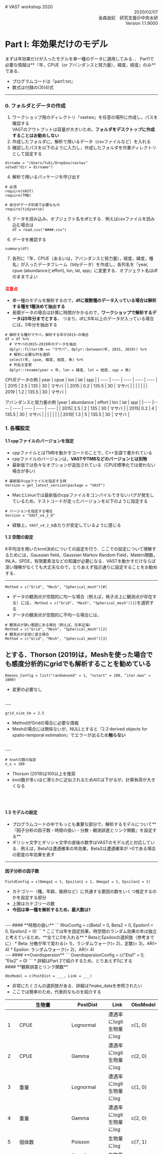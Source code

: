 <br />
<br />
<br />
<br />
<br />
<br />
<br />
<br />
<br />
<br />
# VAST workshop 2020
<div style="text-align: right;">
2020/02/07
</div>
<div style="text-align: right;">
金森由妃　研究支援＠中央水研
</div>
<div style="text-align: right;">
Version 1.1.9000
</div>

<div style="page-break-before:always"></div>

# Part Ⅰ: 年効果だけのモデル
まずは年効果だけが入ったモデルを単一種のデータに適用してみる．．
Part1で必要な情報は**『年，CPUE（or アバンダンスと努力量），緯度，経度』のみ**である．
* プログラムコードは『part1.txt』
* 数式は付録の(3)(4)式
***
### 0. フォルダとデータの作成
1. ワークショップ用のディレクトリ『vastws』を任意の場所に作成し，パスを確認する  
  VASTのアウトプットは容量が大きいため，**フォルダをデスクトップに作成することはお勧めしない**  
2. 作成したフォルダに，解析で用いるデータ（csvファイルなど）を入れる
3. 確認したパスを以下のように入力し，作成したフォルダを作業ディレクトリとして設定する    
```
dirname = "/Users/Yuki/Dropbox/vastws"    
setwd("dir = dirname")
```
4. 解析で用いるパッケージを呼び出す
```
# 必須
require(VAST)
require(TMB)

# 自分がデータ形成で必要なもの
require(tidyverse)
```
5. データを読み込み，オブジェクト名をdfとする．例えばcsvファイルを読み込む場合は  
`df = read.csv("####.csv")`

6. データを確認する
```
summary(df)
```

<div style="page-break-before:always"></div>

7. 各列に『年，CPUE（あるいは，アバンダンスと努力量），経度，緯度，種名』が入ったデータフレーム（tidyデータ）を作成し，各列名を『year, cpue (abundanceとeffort), lon, lat, spp』に変更する．オブジェクト名はdfのままでよい
#### <span style="color: red; ">注意点</span>
* 単一種のモデルを解析するので，**dfに複数種のデータ入っている場合は解析する種を1種決めて抽出する**
* 長期データの場合は計算に時間がかかるので，**ワークショップで解析するデータは5年分までとする．** つまり，dfに6年以上のデータが入っている場合には，5年分を抽出する

```
# 解析する種がマサバ，解析する年が2015~の場合
df = df %>%
  # マサバの2015~2019年のデータを抽出
  dplyr::filter(魚 == "マサバ", dplyr::between(年, 2015, 2019)) %>%
  # 解析に必要な列を選択
  select(年, cpue, 緯度, 経度, 魚) %>%
  # 列名を変更
  dplyr::rename(year = 年, lon = 緯度, lat = 経度, spp = 魚)
```

CPUEデータの例
|  year  |  cpue  |  lon  |  lat  | spp  |
| ---- | ---- | ---- | ---- | ---- |
|  2015  |  2.5  |  135  |  30  |  マサバ  |
|  2015  |  0.2  |  135.5  |  30  |  マサバ  |
|    |    |    |    |
|  2019  |  1.2  |  135.5  |  30  |  マサバ  |


アバンダンスと努力量の例
|year | abundance  |  effort  |  lon  |  lat  | spp  |
|---- |---- | ---- | ---- | ---- | ---- |
| 2015| 2.5  |  2  |  135  |  30  |  マサバ  |
| 2015| 0.2  |  4  |  135.5  |  30  |  マサバ  |
| |   |    |    |    |
| 2019| 1.3  |  5  |  135.5  |  30  |  マサバ  |

<div style="page-break-before:always"></div>



<div style="page-break-before:always"></div>

### 1. 各種設定
#### 1.1 cppファイルのバージョンを指定
* cppファイルとはTMBを動かすコードのことで，C++言語で書かれている
* cppファイルのバージョンは，**VASTやTMBなどのバージョンとは別物**
* 最新版では色々なオプションが追加されている（CPUE標準化では使わない場合が多い）
```
# 最新版のcppファイルを指定する時
Version = get_latest_version(package = "VAST")
```
* MacとLinuxでは最新版のcppファイルをコンパイルできないバグが発生しているため，テストコードが走ったバージョンを以下のように指定する
```
# バージョンを指定する場合
Version = "VAST_v4_2_0"
```  
* 経験上，`VAST_v4_2_0`あたりが安定しているように感じる
<div style="page-break-before:always"></div>

#### 1.2 空間の設定
K平均法を用いたknot決めについての設定を行う．ここでの設定について理解するためには，Gaussian field，Gaussian Markov Random Field，Matérn関数，INLA，SPDE，有限要素法などの知識が必要になる．VASTを動かすだけならば深い理解がなくても大丈夫なので，とりあえず指示通りに設定することをお勧めする．

---

```
Method = c("Grid", "Mesh", "Spherical_mesh")[#]
```
* データの観測点が空間的に均一な場合（例えば，格子点上に観測点が存在する）には，
``Method = c("Grid", "Mesh", "Spherical_mesh")[1]``を選択する
* データの観測点が空間的に不均一な場合には，
```
# 観測点が狭い範囲にある場合（例えば，日本近海）
Method = c("Grid", "Mesh", "Spherical_mesh")[2]
# 観測点が全球に渡る場合
Method = c("Grid", "Mesh", "Spherical_mesh")[3]
```
とする．Thorson (2019)は，Meshを使った場合でも感度分析的にgridでも解析することを勧めている
<br />
---

```
Kmeans_Config = list("randomseed" = 1, "nstart" = 100, "iter.max" = 1000)
```
* 変更の必要なし
<br />
---

```
grid_size_km = 2.5
```
* MethodがGridの場合に必要な情報
* Meshの場合には関係ないが，NULLとすると『2.3 derived objects for spatio-temporal estimation』でエラーが出るため**触らない**
<br />
---

```
# knotの数の指定
n_x = 100
```
* Thorson (2019)は100以上を推奨
* knot数が多いほど滑らかに近似されるためAICは下がるが，計算負荷が大きくなる
<br />
<br />

#### 1.3 モデルの設定
* プログラムコードの中でもっとも重要な部分で，解析するモデルについて**『因子分析の因子数・時間の扱い・分散・観測誤差とリンク関数』を設定する**  
* ギリシャ文字とギリシャ文字の直後の数字はVASTのモデル式と対応している．例えば，Beta1は遭遇確率の年効果，Beta2は遭遇確率が >0である場合の密度の年効果を表す

---

#### **因子分析の因子数**
```
FieldConfig = c(Omega1 = 1, Epsilon1 = 1, Omega2 = 1, Epsilon2 = 1)
```
* カテゴリー（種，年齢，銘柄など）に共通する要因の数をいくつ推定するのかを設定する部分
* 上限はカテゴリーの数
* **今回は単一種を解析するため，最大数は1**  
<br />
---
#### **時間の扱い**
```
RhoConfig = c(Beta1 = 0, Beta2 = 0, Epsilon1 = 0, Epsilon2 = 0)
```
* ここでは年を固定効果，時空間のランダム効果の年は独立と考えているため，**全てに0を入れる**
* BetaとEpsilonの選択肢（参考までに）
    * Beta: 分散が年で変わる(= 1)，ランダムウォーク(= 2)，定数(= 3)，AR(= 4)
    * Epsilon: ランダムウォーク(= 2)，AR(= 4)
<br />
---
#### **Overdispersion**
```
OverdispersionConfig = c("Eta1" = 0, "Eta2" = 0)
```
* 詳細はPart 2で紹介するため，とりあえず0にする

<div style="page-break-before:always"></div>
#### **観察誤差とリンク関数**

```
ObsModel = c(PostDist = ___, Link = ___)
```
* 非常にたくさんの選択肢がある．詳細は?make_dataを参照されたい
* ここでは簡単のため，代表的なものを紹介する


|      |  生物量                   |  PostDist  |  Link  |  ObsModel  |
| ---- |   ----                   |       ---- |   ---- |       ---- |
|   1  |  CPUE                    |  Lognormal  |  遭遇率にlogit<br />生物量にlog  |  c(1, 0)  |
|   2  |  CPUE                    |  Gamma  |  遭遇率にlogit<br />生物量にlog  |  c(2, 0)  |
|   3  |  重量                     |  Lognormal  |  遭遇率にlogit<br />生物量にlog  |  c(1, 0)  |
|   4  |  重量                     |  Gamma  |  遭遇率にlogit<br />生物量にlog  |  c(2, 0)  |
|   5  |  個体数                    |  Poisson  |  生物量にlog  |  c(7, 1)  |
|   6  |  個体数                    |  Negative bimomial  |  生物量にlog  |  c(5, 1)  |
|  (7) |  遭遇率100%の年がある時                |    |    |  c(__, 3)  |
|  (8) |  遭遇率100% or 0%の年がある時 (個体数)  |    |    |  c(__, 4)  |

<div style="page-break-before:always"></div>
#### 1.4 データの範囲1
```
strata.limits = data.frame('STRATA'="All_areas")
```

* 変更の必要はない
<br />
---

#### 1.5 データの範囲2
```
Region = "other"
```
* 自分のデータを解析する場合は，"other"
* FishStatsUtilsに入っているテストデータを解析する時のみ，適切な地域を選択
<br />
---

#### 1.6 設定の保存
```
DateFile = paste0(getwd(),'/VAST_output/')
dir.create(DateFile)
Record = list(Version = Version,
              Method = Method,
              grid_size_km = grid_size_km,
              n_x = n_x,
              FieldConfig = FieldConfig,
              RhoConfig = RhoConfig,
              OverdispersionConfig = OverdispersionConfig,
              ObsModel = ObsModel,
              Kmeans_Config = Kmeans_Config,
              Region = Region,
              strata.limits = strata.limits)
setwd(dir = DateFile)
save(Record, file = file.path(DateFile, "Record.RData"))
capture.output(Record, file = paste0(DateFile, "/Record.txt"))
```
* 作業ディレクトリの直下に，``VAST_output``というフォルダが作成され，結果が入れられていく．
* デフォルトのままだとフォルダ名が解析ごとに同じになるため，**解析結果が上書き保存されてしまう**
* 例）``paste0(getwd(), "/vast", Sys.Date(), "_lnorm_log", n_x, sakana)``
  * フォルダ名を見ただけで『いつ，どんなモデルで，knot数がいくつで，どの魚種を解析した結果なのか』が分かる
<div style="page-break-before:always"></div>

### 2. VASTに合わせたデータセットの準備
#### 2.1 データフレームの作成
```
head(df)

# CPUEデータの時
Data_Geostat = df %>%
  mutate(Year = year,
         Lon = lon,
         Lat = lat,
         Catch_KG = cpue)
# アバンダンスと努力量データの時
Data_Geostat = df %>%
  mutate(Year = year,
         Lon = lon,
         Lat = lat,
         Catch_KG = abundance,
         AreaSwept_km2 = effort)
```
* **VASTに渡すデータのオブジェクト名は，必ずData_Geostat**
* **列名はオリジナルで作成せず，VAStのデフォルトに合わせる．また列名はキャメルケース（大文字始まり）で書く**
* オブジェクト名がData_Geostatでない場合，列名をオリジナルで作成した場合，列名がキャメルケースでない場合は，以降のコードを修正する必要が出てくる（関数の中身も修正しなければいけないので，めちゃくちゃ大変）

#### 2.2 データフレームから位置情報を取得
```
# コード確認！
Extrapolation_List = FishStatsUtils::make_extrapolation_info(
  Regio = Region, #zone range in Japan is 51:56
  strata.limits = strata.limits,
  observations_LL = Data_Geostat[, c("Lat", "Lon")]
  )
```
* 緯度経度をUTM(Universal Transverse Mercator)座標へ変換している
* データフレームから検出した位置情報（zone）を教えてくれるので確認する
```
# 出力例
# この表示はエラーではない
# 日本は51~56の範囲に入る
Using strata 1
convUL: For the UTM conversion, automatically detected zone 9.   
convUL: Converting coordinates within the northern hemisphere.
```

#### 2.4 観測点をknotに変換
```
Spatial_List = FishStatsUtils::make_spatial_info(
  n_x = n_x,
  Lon = Data_Geostat[, "Lon"],
  Lat = Data_Geostat[, "Lat"],
  Extrapolation_List = Extrapolation_List,
  Method = Method,
  grid_size_km = grid_size_km,
  randomseed = Kmeans_Config[["randomseed"]],
  nstart = Kmeans_Config[["nstart"]],
  iter.max = Kmeans_Config[["iter.max"]],
  #fine_scale = TRUE,
  DirPath = DateFile,
  Save_Results = TRUE)
```
* 『1.2 空間の設定』の情報を使っている
```
# 出力例
# これもエラーではない
convUL: Converting coordinates within the northern hemisphere.  
convUL: For the UTM conversion, used zone 9 as specified  
convUL: Converting coordinates within the northern hemisphere.  
convUL: For the UTM conversion, used zone 9 as specified  
Num=1 Current_Best=Inf New=172166.9  
・
・
・
convUL: Converting coordinates within the northern hemisphere.  
convUL: Converting coordinates within the northern hemisphere.  
```
#### 2.5 データフレームの保存
ggvastで描画するためのオリジナルコード
```
Data_Geostat = cbind(Data_Geostat,
                     knot_i = Spatial_List[["knot_i"]],
                     zone = Extrapolation_List[["zone"]] # 加筆した部分
                     )    
write.csv(Data_Geostat, "Data_Geostat.csv") # 加筆した部分
```

<div style="page-break-before:always"></div>

### 3. パラメータの設定
#### 3.1 TMBに渡すデータを作成する
```
TmbData = make_data(
  Version = Version,
  FieldConfig = FieldConfig,
  OverdispersionConfig = OverdispersionConfig,
  RhoConfig = RhoConfig,
  ObsModel = ObsModel,
  c_iz = rep(0, nrow(Data_Geostat)), # カテゴリー数
  b_i = Data_Geostat[, 'Catch_KG'], # 応答変数（生物量）
  a_i = Data_Geostat[, 'AreaSwept_km2'], # 努力量
  a_i = rep(1, nrow(Data_Geostat)), # CPUEの場合
  s_i = Data_Geostat[, 'knot_i'] - 1, # knot
  t_i = Data_Geostat[, 'Year'], # 年
  spatial_list = Spatial_List,
  Options = Options,
  Aniso = TRUE # 空間相関の歪みを考えるか否か
)
```
```
# 出力例
FieldConfig_input is:  
Component_1 Component_2  
Omega Epsilon
Beta OverdispersionConfig_input is: Eta1 Eta2
1 1 1 1
-2 -2
Calculating range shift for stratum #1:
```
#### 遭遇率が100%でエラーが出た場合
* > 0データのみを解析することになる（デルタ型のモデルではなくなる）
* 1.3に戻りモデルの設定を変更し，1.4以降を実行する
```
FieldConfig = c(Omega1 = 0, Epsilon1 = 0, Omega2 = 1, Omega2 = 1)
```
```
ObsModel = c(PostDist = ___, Link = 3)
```

#### 遭遇率が0%でエラーが出た場合
* 0に戻りデータが無い年を除去し，1以降を実行する

<br />

#### 3.2 パラメータリストを作成
```
TmbList = VAST::make_model(TmbData = TmbData,
                           RunDir = DateFile,
                           Version = Version,
                           RhoConfig = RhoConfig,
                           loc_x = Spatial_List$loc_x,
                           Method = Spatial_List$Method)
```
* 『1.1 cppファイルのバージョン』で指定したcppファイルをコンパイルする．
* 推定するパラメータが列挙されるので，合っているかを確認
  * positive catchのモデルでは，{ギリシャ文字}2しか推定する必要が無いにも関わらず，{ギリシャ文字}1も推定パラメータとして列挙されることがある（make_model()のバグ？）
* 不要なパラメータ入っていた場合，推定がうまくいかなくなる可能性があるので，以下のようにして不要なパラメータを除去し，TmbListを作成し直す
```
#"Extract Map and modify it to turn off lambda1_k
Map = TmbList$Map
Map[["lambda1_k"]]=rep(NA, length(TmbList$Parameters$lambda1_k))
Map[["lambda1_k"]] = factor(Map[["lambda1_k"]])

# Rebuild TMB object with user-specified Map
TmbList = VAST::make_model(Map = Map,
                           TmbData = TmbData,
                           RunDir = DateFile,
                           Version = Version,
                           RhoConfig = RhoConfig,
                           loc_x = Spatial_List$loc_x,
                           Method = Spatial_List$Method)
```
<br />

#### 3.3 パラメータの推定
```
# 何も変更しない
Obj = TmbList[["Obj"]]
Opt = TMBhelper::fit_tmb(obj = Obj,
                          lower = TmbList[["Lower"]],
                          upper = TmbList[["Upper"]],
                          getsd = TRUE,
                          savedir = DateFile,
                          bias.correct = TRUE)
```
```
# 出力例
Constructing atomic D_lgamma
Optimizing tape... Done
iter: 1 value: 13012.14 mgc: 36.81998 ustep: 1
iter: 2 value: 12951.89 mgc: 9.56431 ustep: 1
iter: 3 value: 12949.05 mgc: 2.199174 ustep: 1
Matching hessian patterns... Done
outer mgc: 3081.279
・
・
・
iter: 1 mgc: 2.867521e-11
outer mgc: 0.004092186
Optimizing tape... Done
iter: 1 mgc: 2.867521e-11
Matching hessian patterns... Done
outer mgc: 31832.82
#########################
The model is likely not converged
#########################
```
* 『収束していない』と出るが，モデル診断で問題が無い場合でも出てくるメッセージなので，『終わったよ』の合図くらいに思っておけばよい
<br />

#### 3.4 推定結果の保存
```
Report = Obj$report()
Save = list("Opt" = Opt,
            "Report" = Report,
            "ParHat" = Obj$env$parList(Opt$par),
            "TmbData" = TmbData)
save(Save, file = paste0(DateFile,"/Save.RData"))
```
<div style="page-break-before:always"></div>

### 4. 描画
何も考えずに全て実行する
```
# 4.1 Plot data
plot_data(Extrapolation_List = Extrapolation_List,
          Spatial_List = Spatial_List,
          Data_Geostat = Data_Geostat,
          PlotDir = DateFile)

# 4.2 Convergence
pander::pandoc.table(Opt$diagnostics[, c('Param','Lower','MLE',
                                         'Upper','final_gradient')])

# 4.3 Diagnostics for encounter-probability component
Enc_prob = plot_encounter_diagnostic(Report = Report,
                                     Data_Geostat = Data_Geostat,
                                     DirName = DateFile)

# 4.4 Diagnostics for positive-catch-rate component
Q = plot_quantile_diagnostic(TmbData = TmbData,
                             Report = Report,
                             FileName_PP = "Posterior_Predictive",
                             FileName_Phist = "Posterior_Predictive-Histogram",
                             FileName_QQ = "Q-Q_plot",
                             FileName_Qhist = "Q-Q_hist",
                             DateFile = DateFile )
# 4.5 Diagnostics for plotting residuals on a map
MapDetails_List = make_map_info("Region" = Region,
                                "spatial_list" = Spatial_List,
                                "Extrapolation_List" = Extrapolation_List)
Year_Set = seq(min(Data_Geostat[,'Year']), max(Data_Geostat[,'Year']))
Years2Include = which(Year_Set %in% sort(unique(Data_Geostat[,'Year'])))

# FishStatsUtils(2.3.4)を使っている場合は#の行も入れる
# それ以前のバージョンのFishStatsUtilsを使っている場合は#の行をコメントアウトする
plot_residuals(Lat_i = Data_Geostat[,'Lat'],
               Lon_i = Data_Geostat[,'Lon'],
               TmbData = TmbData,
               Report = Report,
               Q = Q,
               savedir = DateFile,
               spatial_list = Spatial_List, # ここ！
               extrapolation_list = Extrapolation_List, # ここ！
               MappingDetails = MapDetails_List[["MappingDetails"]],
               PlotDF = MapDetails_List[["PlotDF"]],
               MapSizeRatio = MapDetails_List[["MapSizeRatio"]],
               Xlim = MapDetails_List[["Xlim"]],
               Ylim = MapDetails_List[["Ylim"]],
               FileName = DateFile,
               Year_Set = Year_Set,
               Years2Include = Years2Include,
               Rotate = MapDetails_List[["Rotate"]],
               Cex = MapDetails_List[["Cex"]],
               Legend = MapDetails_List[["Legend"]],
               zone = MapDetails_List[["Zone"]],
               mar = c(0,0,2,0),
               oma = c(3.5,3.5,0,0),
               cex = 1.8)

# 4.6 Direction of "geometric anisotropy"
plot_anisotropy(FileName = paste0(DateFile,"Aniso.png"),
                Report = Report,
                TmbData = TmbData)

# 4.7 Density surface for each year
Dens_xt = plot_maps(plot_set = c(3),
                    MappingDetails = MapDetails_List[["MappingDetails"]],
                    Report = Report,
                    Sdreport = Opt$SD,
                    PlotDF = MapDetails_List[["PlotDF"]],
                    MapSizeRatio = MapDetails_List[["MapSizeRatio"]],
                    Xlim = MapDetails_List[["Xlim"]],
                    Ylim = MapDetails_List[["Ylim"]],
                    FileName = DateFile,
                    Year_Set = Year_Set,
                    Years2Include = Years2Include,
                    Rotate = MapDetails_List[["Rotate"]],
                    Cex = MapDetails_List[["Cex"]],
                    Legend = MapDetails_List[["Legend"]],
                    zone = MapDetails_List[["Zone"]],
                    mar = c(0,0,2,0),
                    oma = c(3.5,3.5,0,0),
                    cex = 1.8,
                    plot_legend_fig = FALSE)
Dens_DF = cbind("Density" = as.vector(Dens_xt),
                "Year" = Year_Set[col(Dens_xt)],
                "E_km" = Spatial_List$MeshList$loc_x[row(Dens_xt),'E_km'],
                "N_km" = Spatial_List$MeshList$loc_x[row(Dens_xt),'N_km'])
pander::pandoc.table(Dens_DF[1:6,], digits=3)

# 4.8 Index of abundance
Index = plot_biomass_index(DirName = DateFile,
                           TmbData = TmbData,
                           Sdreport = Opt[["SD"]],
                           Year_Set = Year_Set,
                           Years2Include = Years2Include,
                           use_biascorr = TRUE)
pander::pandoc.table(Index$Table[,c("Year","Fleet","Estimate_metric_tons",
                                    "SD_log","SD_mt")] )
# 4.9 Center of gravity and range expansion/contraction
plot_range_index(Report = Report,
                 TmbData = TmbData,
                 Sdreport = Opt[["SD"]],
                 Znames = colnames(TmbData$Z_xm),
                 PlotDir = DateFile,
                 Year_Set = Year_Set)
```
* 4.7では推定相対密度のマップが作成される．`plot_set = c()`を変えると，推定相対密度以外のマップも作成可能．詳細は`?plot_map`
* バイアスコレクションは必須（Thorson & ristensen 2016）なので，4.8では`use_biascorr = TRUE`にする
* 4.8と4.9で以下のようなメッセージが出るが，エラーではない
```
# 4.8
Using bias-corrected estimates for abundance index (natural-scale)...  
Using bias-corrected estimates for abundance index (log-scale)...
```
```
# 4.9
Plotting center-of-gravity...    
Using bias-corrected estimates for center of gravity...  
Plotting effective area occupied...  
Using bias-corrected estimates for effective area occupied (natural scale)...  
Using bias-corrected estimates for effective area occupied (log scale)...

```

<div style="page-break-before:always"></div>

### 5. アウトプットの見方
『4. 描画』で作成されたアウトプットについていくつか紹介する．全てを紹介することはできないので，VASTのgithubの『deprecated_examples』フォルダに入っている資料（ワークショップHPのマニュアルのリンク先）を参照されたい

---

#### 5.1 解析したデータの空間情報
### **``Data_and_knots.png``**
* 上の図2つが解析した空間範囲のマップ
* 下の図がknotの位置
<br />
---

#### 5.2　モデル診断
### **`parameter_estimates.txt`**
* パラメータの推定値が入っている
* `$diagnostics`のMLE列の値がLowerとUpperに近くなっていないか，final_gradient列の値が0に近くなっているかが収束の判断材料となる

### **`QQ_Fnフォルダ`**
* `Posterior_Predictive-Histogram-1.jpg`が y = x に近いかどうかが収束の判断材料となる

### **`Diag--Encounter_prob.png`**
* ピンクのリボンは95%信頼区間

<div style="page-break-before:always"></div>

#### 5.3 推定相対密度のマップ
### **`Dens.png`**
* 算出式は付録(13)-(15)式を参照
* 赤いほど相対密度が高いことを表す

<br />
---

#### 5.4 推定資源量指標値の年変化
### **`Index-Biomass.png`**
* 推定資源量指数の平均値とSD
* 算出式は付録(16)式を参照

### **`Table_for_SS3.csv`**
* 『Index-Biomass.png』の元データ

<br />
---

#### 5.5 有効面積
### **`Effective_Area.png`**
* 算出式は付録(17)-(18)式を参照

<br />
---


#### 5.6 重心の変化
### **`center_of_gravity.png`**
* 算出式は付録(19)式を参照

<br />
---



#### 5.7 anisotropy
### **`Aniso.ping`**
* 空間相関の方向と方強度を表す




<div style="page-break-before:always"></div>

# Part Ⅱ: ggvastパッケージを使った描画
ggvastとは，VASTの推定結果を作図するためのパッケージ．VASTではFishStatsUtilsを用いて作図をしているが，
* 後日，Save.RDataを使って作図をすることができない
* VASTやFishStatsUtilsが変更されると，これまでのコードで作図ができなくなることがある
* 軸の名前が変更できない
  * 推定指標値の年トレンドでは，y軸名が必ずmetric tonnesになる
  * 推定密度のマップでは，NorthtingやEastingで表示される
* 推定密度のマップとリジェンドが別々のファイルになる
* COGの変化がkmで表示される  

などの不便な点がある．ggvast はこれらの問題を解決し，様々なハビタット，生物，研究分野でVASTを使いやすくすることを目標としている
* プログラムコードは『part2.txt』
***
### 0. ggvastのインストール
```
require(devtools)
devtools::intrall_packeage("ggvast")
require(ggvast)
```

<div style="page-break-before:always"></div>

### 1. 重心を地図上にプロットする
*　ノミナルの重心を地図上にプロットしたい場合は，`get_cog()`で重心を計算してから`map_cog()`で作図する

#### map_cog()
```
# please change here --------------------------------------------
vast_output_dirname = "////" # vastの推定結果が入っているディレクトリ
data_type = c("VAST", "nominal")[1]
category_name = c("spotted") #カテゴリーの名前（魚種名や銘柄など）　nominalの場合はNULL
#category_name = c("spotted","chub") #複数カテゴリーの場合

unique(map_data("world")$region)
region = "Japan" #作図する地域を選ぶ

ncol = 5 #横にいくつ図を並べるか（最大数 = カテゴリー数）
shape = 16 #16はclosed dot
size = 1.9 #shapeの大きさ

package = c("SpatialDeltaGLMM", "FishStatsUtils")[2]
map_output_dirname = "////" #作図を入れるディレクトリ
fileEncoding = "CP932"

# load data -----------------------------------------------------
setwd(dir = vast_output_dirname)
load("Save.RData")
DG = read.csv("Data_Geostat.csv")

# make figures ----------------------------------
map_cog(data_type = data_type,
        category_name = category_name,
        region = region,
        ncol = ncol,
        shape = shape,
        size = size,
        package = package,
        map_output_dirname = map_output_dirname,
        fileEncoding = fileEncoding)
```

#### get_cog()
```
# please change here --------------------------------------------
vast_output_dirname = "///" #vastの推定結果が入っているディレクトリ

# load data -----------------------------------------------------
setwd(dir = vast_output_dirname)
DG = read.csv("Data_Geostat.csv")

# make data-frame ----------------------------------
cog_nom = get_cog(data = DG)
```
<br />
---

### 2. 局所密度を地図上にプロットする
* VASTの推定結果の場合は，まず`get_dens()`で`Save.RData`から推定結果を抽出し，その後`map_dens()`でプロットする
#### get_dens()
```
# please change here --------------------------------------------
vast_output_dirname = "///" #vastの推定結果が入っているディレクトリ
category_name = c("spotted") #カテゴリーの名前（魚種名や銘柄など）
#category_name = c("spotted","chub") #複数カテゴリーの場合

# load data -----------------------------------------------------
setwd(dir = vast_output_dirname)
load("Save.RData")
DG = read.csv("Data_Geostat.csv")

# get data-frame ----------------------------------
df_dens = get_dens(category_name = category_name)
```

#### map_dens()
```
# load data -----------------------------------------------------
vast_output_dirname = "///" #vastの推定結果が入っているディレクトリ
setwd(dir = vast_output_dirname)
load("Save.RData")
DG = read.csv("Data_Geostat.csv")
#DG = DG %>% filter(Catch_KG > 0) #> 0データのみをプロットしたい場合

# please change here --------------------------------------------
data = df_dens #VASTの結果ならdf_dens　ノミナルならDG = read.csv("Data_Geostat.csv")
unique(map_data("world")$region)
region = "Japan" #作図する地域を選ぶ
scale_name = "Log density" #凡例　色の違いが何を表しているのかを書く
ncol = 5 #横にいくつ図を並べるか（最大数 = 年数）
shape = 16 #16はclosed dot
size = 1.9 #shapeの大きさ
map_output_dirname = "///" # 作図を入れるディレクトリ

# make figures ----------------------------------
map_dens(data = data,
         region = region,
         scale_name = scale_name,
         ncol = ncol,
         shape = shape,
         size = size,
         map_output_dirname =  map_output_dirname)
```
<br />
---

### 3. 資源量指標値の年トレンド
* **ノミナルの資源量指標値とVASTで標準化した推定資源量指標値を比較する**
* mutate(type = "##")部分は凡例に反映される．必要に応じて適宜変更することができる
#### plot_index()
```
# please change here --------------------------------------------
vast_output_dirname = "///" #vastの推定結果が入っているディレクトリ
category_name = c("spotted") #カテゴリーの名前（魚種名や銘柄など）
fig_output_dirname = "///" #作図を入れるディレクトリ

# load data and make data_frame ----------------------------------
setwd(dir = vast_output_dirname)
vast_index = read.csv("Table_for_SS3.csv") %>%
  mutate(type = "Standardized") # 名前変更可

# vastの結果が複数ある場合
setwd(dir = ////)
vast_index2 = read.csv("Table_for_SS3.csv") %>%
  mutate(type = "Standardized2") # 名前変更可
vast_index = rbind(vast_index, vast_index2)

#ノミナルデータ
DG = read.csv("Data_Geostat.csv")

# make figures ----------------------------------
plot_index(vast_index = vast_index,
           DG = DG,
           category_name = category_name)
```


<div style="page-break-before:always"></div>

# Part Ⅲ: 複雑なモデル
Part1では年の効果のみを入れた単純なモデルを単一種に適用した．Part3ではより複雑なモデルとして  
  (i) **catchabilityの違い**
  (ii) **overdispersion**
  (iii) **複数カテゴリー（種，年齢，銘柄が複数ある場合）の解析**
  (iv) **環境の影響**

を紹介する．Part Ⅲでは，**Part1から変更しなければならないプログラムコードのみを紹介する**
***
### (i) catchabilityの違い
ここでは，年効果に加えて，**catchability（採集率）が漁具や船，月によって異なる**というモデルを単一種に適用してみる．
* プログラムコードは『part3_catchability.txt』
* 数式は付録の(5)(6)式

**なお漁具や船，月の効果を考慮したい場合には，『2. overdispersionへの影響』でも扱うことができる．『2. overdispersionへの影響』との違いは，漁具などは（直接生物量に影響するのではなく）catchabilityに影響すると考える点と，固定効果として推定する点である**

---

#### 0. データの作成
 各列に『年，CPUE（あるいは，アバンダンスと努力量），緯度，経度，catchabilityに影響する要因（漁具・船・月など）』が入ったデータフレームを作成する．オブジェクト名はdfのままでよい

 CPUEデータの例
 |  year  |  cpue  |  lon  |  lat  | gear  |
 | ---- | ---- | ---- | ---- | ---- |
 |  2015  |  2.5  |  135  |  30  | Keta |
 |  2015  |  0.2  |  135.5  |  30  | Beam |
 |    |    |    |    |     |
 |  2019  |  1.2  |  135.5  |  30  | Beam |


 アバンダンスと努力量の例
 |year | abundance  |  effort  |  lon  |  lat  | gear  |
 |---- |---- | ---- | ---- | ---- |---- |
 | 2015| 2.5  |  2  |  135  |  30  | Keta |
 | 2015| 0.2  |  4  |  135.5  |  30  | Beam |
 | |   |    |    |    |    |
 | 2019| 1.3  |  5  |  135.5  |  30  | Beam |

<br />

#### 2. VASTに合わせたデータセットの準備
#### 2.1 データフレームの作成
```
head(df)

# CPUEデータの時
Data_Geostat = df %>%
  mutate(Year = year,
         Lon = lon,
         Lat = lat,
         Catch_KG = cpue,
         Gear = gear)
# アバンダンスと努力量データの時
Data_Geostat = df %>%
  mutate(Year = year,
         Lon = lon,
         Lat = lat,
         Catch_KG = cpue,
         Gear = gear)
 ```
 * **VASTに渡すデータのオブジェクト名は，必ずData_Geostat**
 * **列名はオリジナルで作成せず，VAStのデフォルトに合わせる．また列名はキャメルケース（大文字始まり）で書く**
 * オブジェクト名がData_Geostatでない場合，列名をオリジナルで作成した場合，列名がキャメルケースでない場合は，以降のコードを修正する必要が出てくる（関数の中身も修正しなければいけないので，めちゃくちゃ大変）
 <br />

#### 3. パラメータの設定
#### 3.1 TMBに渡すデータを作成する
 ```
 TmbData = make_data(
  Version = Version,
  FieldConfig = FieldConfig,
  OverdispersionConfig = OverdispersionConfig,
  RhoConfig = RhoConfig,
  ObsModel = ObsModel,
  c_iz = rep(0, nrow(Data_Geostat)), # カテゴリー数
  b_i = Data_Geostat[, 'Catch_KG'], # 応答変数（生物量）
  a_i = Data_Geostat[, 'AreaSwept_km2'], # 努力量（CPUEデータの場合は不要）
  s_i = Data_Geostat[, 'knot_i'] - 1, # knot
  t_i = Data_Geostat[, 'Year'], # 年
  Q_ik = model.matrix(as.formula(~0+Gear), data = Data_Geostat), # 加筆部分
  spatial_list = Spatial_List,
  Options = Options,
  Aniso = TRUE # 空間相関の歪みを考えるか否か
)
 ```
#### <span style="color: red; ">注意点</span>
* Q_ikには数値しか入らないため，カテゴリカル変数の場合はダミー変数を作成する必要がある
* Q_ikに入れられる要因の数は，カテゴリーの数まで

<div style="page-break-before:always"></div>

### (ii) overdispersion
ここでは，年効果に加えて，分散が漁具うあ船，月によって期待していたよりも大きくなる（overdispersion; 過分散）というモデルを単一種に適用してみる．
* プログラムコードは『part3_overdispersion.txt』
* 数式は付録の(7)(8)式

**なお漁具や船，月の効果を考慮したい場合には，『1. catchabilitynへの影響』でも扱うことができる．『1. catchabilityへの影響』との違いは，漁具などは生物量の変動に影響すると考える点と，ランダム効果として推定する点である**  
年と月の交互作用を考えたい場合にも，overdispersionへの影響として扱うことになる．

---

#### 0. データの作成
 各列に『年，CPUE（あるいは，アバンダンスと努力量），緯度，経度，overdispersionに影響する要因（漁具・船・月など）』が入ったデータフレームを作成する．オブジェクト名はdfのままでよい  
 * 年と月の交互作用を考えたい場合には，年と月を組み合わせたfactor型（Rのデータ型の一つ．因子型とも言う．numericとかcharacterとか，そーゆーやつ）を作る．例えば，
```
df = df %>% mutate(time = paste0("year", "month", sep = "_"))
```


 CPUEデータの例
 |  year  |  cpue  |  lon  |  lat  | vessel  |
 | ---- | ---- | ---- | ---- | ---- |
 |  2015  |  2.5  |  135  |  30  | A |
 |  2015  |  0.2  |  135.5  |  30  | A |
 |    |    |    |    |     |
 |  2019  |  1.2  |  135.5  |  30  | B |


 アバンダンスと努力量の例
 |year | abundance  |  effort  |  lon  |  lat  | vessel  |
 |---- |---- | ---- | ---- | ---- |---- |
 | 2015| 2.5  |  2  |  135  |  30  | A |
 | 2015| 0.2  |  4  |  135.5  |  30  | A |
 | |   |    |    |    |    |
 | 2019| 1.3  |  5  |  135.5  |  30  | B |

<br />

#### 1.3 モデルの設定
#### **Overdispersion**
```
OverdispersionConfig = c("Eta1" = 1, "Eta2" = 1)
```
* 入れられる要因の数は，カテゴリーの数まで

#### 2. VASTに合わせたデータセットの準備
#### 2.1 データフレームの作成
```
head(df)

# CPUEデータの時
Data_Geostat = df %>%
  mutate(Year = year,
         Lon = lon,
         Lat = lat,
         Catch_KG = cpue,
         Vessel = vessel) # 年と月の交互作用の場合はここを変える
# アバンダンスと努力量データの時
Data_Geostat = df %>%
  mutate(Year = year,
         Lon = lon,
         Lat = lat,
         Catch_KG = cpue,
         Vessel = vessel) # 年と月の交互作用の場合はここを変える
 ```
 * **VASTに渡すデータのオブジェクト名は，必ずData_Geostat**
 * **列名はオリジナルで作成せず，VAStのデフォルトに合わせる．また列名はキャメルケース（大文字始まり）で書く**
 * オブジェクト名がData_Geostatでない場合，列名をオリジナルで作成した場合，列名がキャメルケースでない場合は，以降のコードを修正する必要が出てくる

<div style="page-break-before:always"></div>

#### 3. パラメータの設定
#### 3.1 TMBに渡すデータを作成する
 ```
 TmbData = make_data(
  Version = Version,
  FieldConfig = FieldConfig,
  OverdispersionConfig = OverdispersionConfig,
  RhoConfig = RhoConfig,
  ObsModel = ObsModel,
  c_iz = rep(0, nrow(Data_Geostat)), # カテゴリー数
  b_i = Data_Geostat[, 'Catch_KG'], # 応答変数（生物量）
  a_i = Data_Geostat[, 'AreaSwept_km2'], # 努力量（CPUEデータの場合は不要）
  s_i = Data_Geostat[, 'knot_i'] - 1, # knot
  t_i = Data_Geostat[, 'Year'], # 年
  v_i = matrix(Data_Geostat[, "Vessel"]), # 加筆部分．年×月の場合はここを変える
  spatial_list = Spatial_List,
  Options = Options,
  Aniso = TRUE # 空間相関の歪みを考えるか否か
)
 ```
#### 4. 描画
#### 4.10 Plot overdispersion（追記）
```
Plot_Overdispersion(filename1 = paste0(DateDir, "Overdispersion"),
                    filename2 = paste0(DateDir, "Overdispersion--panel"),
                    Data = TmbData,
                    ParHat = ParHat,
                    Report = Report,
                    ControlList1 = list(Width = 5, Height = 10,
                                        Res = 200, Units = "in"),
                    ControlList2 = list(Width = TmbData$n_c,
                                        Height = TmbData$n_c,
                                        Res = 200, Units = "in"))
```

<div style="page-break-before:always"></div>

### (iii) 複数カテゴリーの解析 　　　　（修正必要）
ここでは，年効果だけが入ったモデルを複数カテゴリー（種，年齢，銘柄など）のデータに適用してみる．
* プログラムコードは『part3_multispecies.txt』
* 数式は付録の(9)(10)式


---

#### 0. データの作成
 各列に『年，CPUE（あるいは，アバンダンスと努力量），緯度，経度，カテゴリー』が入ったデータフレームを作成する．オブジェクト名は，dfのままでよい  


 CPUEデータの例
 |  year  |  cpue  |  lon  |  lat  | category |
 | ---- | ---- | ---- | ---- | ---- |
 |  2015  |  2.5  |  135  |  30  | masaba |
 |  2015  |  0.2  |  135.5  |  30  | gomasaba |
 |    |    |    |    |     |
 |  2019  |  1.2  |  135.5  |  30  | masaba |


 アバンダンスと努力量の例
 |year | abundance  |  effort  |  lon  |  lat  | category  |
 |---- |---- | ---- | ---- | ---- |---- |
 | 2015| 2.5  |  2  |  135  |  30  | masaba |
 | 2015| 0.2  |  4  |  135.5  |  30  | gomasaba |
 | |   |    |    |    |    |
 | 2019| 1.3  |  5  |  135.5  |  30  | masaba |

<div style="page-break-before:always"></div>

#### 1.3 モデルの設定
#### **因子分析の因子数**
```
FieldConfig = c(Omega1 = ___, Epsilon1 = ___, Omega2 = ___, Epsilon2 = ___)
```
* カテゴリー（種，年齢，銘柄など）に共通する要因の数をいくつ推定するのかを設定する部分
* 上限はカテゴリーの数
* 多いほど計算負荷が大きくなる


#### 2. VASTに合わせたデータセットの準備
#### 2.1 データフレームの作成
```
head(df)

# CPUEデータの時
Data_Geostat = df %>%
  mutate(Year = year,
         Lon = lon,
         Lat = lat,
         Catch_KG = cpue,
         spp = category) # 加筆部分
# アバンダンスと努力量データの時
Data_Geostat = df %>%
  mutate(Year = year,
         Lon = lon,
         Lat = lat,
         Catch_KG = cpue,
         spp = category) # 加筆部分
 ```
 * **VASTに渡すデータのオブジェクト名は，必ずData_Geostat**
 * **列名はオリジナルで作成せず，VAStのデフォルトに合わせる．また列名はキャメルケース（大文字始まり）で書く．**<span style="color: red; ">カテゴリーに関する列は例外的にキャメルケースではない</span>
 * オブジェクト名がData_Geostatでない場合，列名をオリジナルで作成した場合は，以降のコードを修正する必要が出てくる（関数の中身も修正しなければいけないので，めちゃくちゃ大変）
<div style="page-break-before:always"></div>

#### 3. パラメータの設定
#### 3.1 TMBに渡すデータを作成する
 ```
 TmbData = make_data(
  Version = Version,
  FieldConfig = FieldConfig,
  OverdispersionConfig = OverdispersionConfig,
  RhoConfig = RhoConfig,
  ObsModel = ObsModel,
  c_iz = as.numeric(as.factor(Data_Geostat[, "spp"])) - 1, # カテゴリー数
  b_i = Data_Geostat[, 'Catch_KG'], # 応答変数（生物量）
  a_i = Data_Geostat[, 'AreaSwept_km2'], # 努力量（CPUEデータの場合は不要）
  s_i = Data_Geostat[, 'knot_i'] - 1, # knot
  t_i = Data_Geostat[, 'Year'], # 年
  spatial_list = Spatial_List,
  Options = Options,
  Aniso = TRUE # 空間相関の歪みを考えるか否か
)
 ```
#### 4. 描画
#### 4. 11 Plot factors（追記）
```
Plot_factors(Report = Report,
             ParHat = Obj$env$parList(),
             Data = TmbData,
             SD = Opt$SD,
             mapdetails_list = MapDetails_List,
             Year_Set = Year_Set,
             category_names = levels(DF[,"Sci"]),
             plotdir = DateFile)
```
<div style="page-break-before:always"></div>
### (iv) 環境の影響
ここでは，年効果に加えて，様々な環境要因を共変量として持つモデルを単一種に
VASTでは様々な環境要因を共変量として入れることができるが，Part Ⅲの(i)-(iii)に比べてプログラミング技術が必要である．なぜなら，`[knot, 年, 環境変数]`といった配列データを作成してTMBに渡さなければならないからである．調査・漁業と同時に観測され，生物データと調査データが同一のファイルに保存されている場合もあれば，衛星データのように調査とは独立して観測され，生物データと調査データが別のファイルで保存されている場合もあるため，一般的なプログラミングコードを紹介することは難しい．そのため，ここではTMBへの渡し方のみを紹介する．（何のヒントにもならないが，配列データにはknotの情報が必要であるため，環境データの作成は『2.5 データフレームの保存』と『3.1 TMBに渡すデータを作成する』の間で行うことになる）
* プログラムコードは『part3_env.txt』
* 数式は付録の(11)(12)式

---

#### 3. パラメータの設定
#### 3.1 TMBに渡すデータを作成する
 ```
 # 環境データをenv_dataとした時
 TmbData = make_data(
  Version = Version,
  FieldConfig = FieldConfig,
  OverdispersionConfig = OverdispersionConfig,
  RhoConfig = RhoConfig,
  ObsModel = ObsModel,
  c_iz = rep(0, nrow(Data_Geostat)), # カテゴリー数
  b_i = Data_Geostat[, 'Catch_KG'], # 応答変数（生物量）
  a_i = Data_Geostat[, 'AreaSwept_km2'], # 努力量（CPUEデータの場合は不要）
  s_i = Data_Geostat[, 'knot_i'] - 1, # knot
  t_i = Data_Geostat[, 'Year'], # 年
  X_itp = array(env_data, dim = c(n_knot, n_yr, n_env)), #環境要因
  spatial_list = Spatial_List,
  Options = Options,
  Aniso = TRUE # 空間相関の歪みを考えるか否か
)
 ```
* 1年程前に解析した時，共変量の引数はX_xtpで，NAが入ったデータは解析できなかった．しかし現在はX_gtpとX_itpの2種類があり，X_gtpには『if missing, assumed to not include covariates』と書かれている．X_itpならばNAが入っていても解析できるのかもしれない
